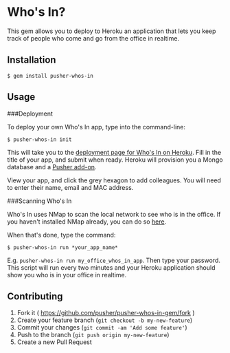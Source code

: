 # Who's In?

This gem allows you to deploy to Heroku an application that lets you keep track of people who come and go from the office in realtime.

## Installation

    $ gem install pusher-whos-in

## Usage

###Deployment

To deploy your own Who's In app, type into the command-line:

	$ pusher-whos-in init

This will take you to the [deployment page for Who's In on Heroku](https://heroku.com/deploy?template=https://github.com/pusher/pusher-whos-in). Fill in the title of your app, and submit when ready. Heroku will provision you a Mongo database and a [Pusher add-on](https://addons.heroku.com/pusher).

View your app, and click the grey hexagon to add colleagues. You will need to enter their name, email and MAC address.

###Scanning Who's In

Who's In uses NMap to scan the local network to see who is in the office. If you haven't installed NMap already, you can do so [here](http://nmap.org/download.html).

When that's done, type the command:

	$ pusher-whos-in run *your_app_name*

E.g. `pusher-whos-in run my_office_whos_in_app`. Then type your password. This script will run every two minutes and your Heroku application should show you who is in your office in realtime.

## Contributing

1. Fork it ( https://github.com/pusher/pusher-whos-in-gem/fork )
2. Create your feature branch (`git checkout -b my-new-feature`)
3. Commit your changes (`git commit -am 'Add some feature'`)
4. Push to the branch (`git push origin my-new-feature`)
5. Create a new Pull Request
